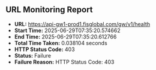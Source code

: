 ## URL Monitoring Report

- **URL:** https://api-gw1-prod1.fisglobal.com/gw/v1/health
- **Start Time:** 2025-06-29T07:35:20.574662
- **End Time:** 2025-06-29T07:35:20.612766
- **Total Time Taken:** 0.038104 seconds
- **HTTP Status Code:** 403
- **Status:** Failure
- **Failure Reason:** HTTP Status Code: 403
